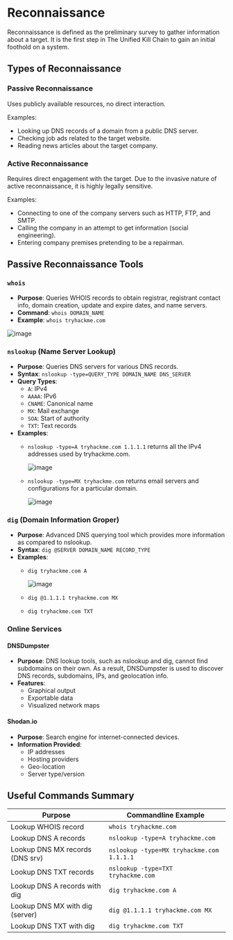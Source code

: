 
# Reconnaissance
Reconnaissance is defined as the preliminary survey to gather information about a target. It is the first step in The Unified Kill Chain to gain an initial foothold on a system.

## Types of Reconnaissance

### Passive Reconnaissance
Uses publicly available resources, no direct interaction.

Examples:
- Looking up DNS records of a domain from a public DNS server.
- Checking job ads related to the target website.
- Reading news articles about the target company.

### Active Reconnaissance
Requires direct engagement with the target. Due to the invasive nature of active reconnaissance, it is highly legally sensitive.

Examples:
- Connecting to one of the company servers such as HTTP, FTP, and SMTP.
- Calling the company in an attempt to get information (social engineering).
- Entering company premises pretending to be a repairman.

## Passive Reconnaissance Tools

### `whois`
- **Purpose**: Queries WHOIS records to obtain registrar, registrant contact info, domain creation, update and expire dates, and name servers.
- **Command**: `whois DOMAIN_NAME`
- **Example**: `whois tryhackme.com`

![image](https://github.com/user-attachments/assets/8284aa90-d5a8-49d5-8863-1ca1cdb7d043)

### `nslookup` (Name Server Lookup)
- **Purpose**: Queries DNS servers for various DNS records.
- **Syntax**: `nslookup -type=QUERY_TYPE DOMAIN_NAME DNS_SERVER`
- **Query Types**:
  - `A`: IPv4
  - `AAAA`: IPv6
  - `CNAME`: Canonical name
  - `MX`: Mail exchange
  - `SOA`: Start of authority
  - `TXT`: Text records
- **Examples**:
  - `nslookup -type=A tryhackme.com 1.1.1.1` returns all the IPv4 addresses used by tryhackme.com.

    ![image](https://github.com/user-attachments/assets/cd5514a7-a434-44f6-9c59-72f9ef492124)

  - `nslookup -type=MX tryhackme.com` returns email servers and configurations for a particular domain.

    ![image](https://github.com/user-attachments/assets/f347d4d5-e687-43d3-8560-a512a83dfb65)

### `dig` (Domain Information Groper)
- **Purpose**: Advanced DNS querying tool which provides more information as compared to nslookup.
- **Syntax**: `dig @SERVER DOMAIN_NAME RECORD_TYPE`
- **Examples**:
  - `dig tryhackme.com A`

    ![image](https://github.com/user-attachments/assets/f56b93c7-f183-4ebb-ab43-ad411d4a8bb1)

  - `dig @1.1.1.1 tryhackme.com MX`
  - `dig tryhackme.com TXT`

### Online Services

#### DNSDumpster
- **Purpose**: DNS lookup tools, such as nslookup and dig, cannot find subdomains on their own. As a result, DNSDumpster is used to discover DNS records, subdomains, IPs, and geolocation info.
- **Features**:
  - Graphical output
  - Exportable data
  - Visualized network maps

#### Shodan.io
- **Purpose**: Search engine for internet-connected devices.
- **Information Provided**:
  - IP addresses
  - Hosting providers
  - Geo-location
  - Server type/version

## Useful Commands Summary

| Purpose                          | Commandline Example                                 |
|----------------------------------|------------------------------------------------------|
| Lookup WHOIS record              | `whois tryhackme.com`                                |
| Lookup DNS A records             | `nslookup -type=A tryhackme.com`                     |
| Lookup DNS MX records (DNS srv) | `nslookup -type=MX tryhackme.com 1.1.1.1`            |
| Lookup DNS TXT records          | `nslookup -type=TXT tryhackme.com`                  |
| Lookup DNS A records with dig   | `dig tryhackme.com A`                                |
| Lookup DNS MX with dig (server) | `dig @1.1.1.1 tryhackme.com MX`                      |
| Lookup DNS TXT with dig         | `dig tryhackme.com TXT`                              |
